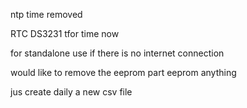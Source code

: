 ntp time removed

RTC DS3231 tfor time now

for standalone use if there is no internet connection

would like to remove the eeprom part eeprom anything

jus create daily a new csv file
